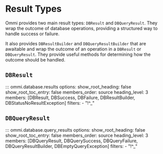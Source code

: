# Result Types

Ommi provides two main result types: `DBResult` and `DBQueryResult`. They wrap the outcome of database
operations, providing a structured way to handle success or failure.

It also provides `DBResultBuilder` and `DBQueryResultBuilder` that are awaitable and wrap the outcome of an
operation in a `DBResult` or `DBQueryResult`. They provide useful methods for determining how the outcome
should be handled.

## `DBResult`

::: ommi.database.results
    options:
      show_root_heading: false
      show_root_toc_entry: false
      members_order: source
      heading_level: 3
      members: [DBResult, DBSuccess, DBFailure, DBResultBuilder, DBStatusNoResultException]
      filters:
        - "!^_"

## `DBQueryResult`

::: ommi.database.query_results
    options:
      show_root_heading: false
      show_root_toc_entry: false
      members_order: source
      heading_level: 3
      members: [DBQueryResult, DBQuerySuccess, DBQueryFailure, DBQueryResultBuilder, DBEmptyQueryException]
      filters:
        - "!^_"